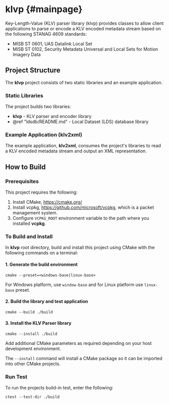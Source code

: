 # klvp {#mainpage}

Key-Length-Value (KLV) parser library (klvp) provides classes to allow client applications to parse or encode
a KLV encoded metadata stream based on the following STANAG 4609 standards:

- MISB ST 0601, UAS Datalink Local Set 
- MISB ST 0102, Security Metadata Universal and Local Sets for Motion Imagery Data

## Project Structure
The __klvp__ project consists of two static libraries and an example application.

### Static Libraries
The project builds two libraries:

- __klvp__ - KLV parser and encoder library
- @ref "ldsdb/README.md" - Local Dataset (LDS) database library 

### Example Application (klv2xml)
The example application, __klv2xml__, consumes the project's libraries to read a KLV encoded metadata stream and output an XML representation.

## How to Build

### Prerequisites
This project requires the following:

1. Install CMake, https://cmake.org/
2. Install vcpkg, https://github.com/microsoft/vcpkg, which is a packet management system.
3. Configure `VCPKG_ROOT` environment variable to the path where you installed __vcpkg__.

### To Build and Install
In __klvp__ root directory, build and install this project using CMake with the following commands on a terminal:

#### 1. Generate the build environment

    cmake --preset=<windows-base|linux-base>

For Windows platform, use `window-base` and for Linux platform use `linux-base` preset.

#### 2. Build the library and test application

    cmake --build ./build 

#### 3. Install the KLV Parser library

    cmake --install ./build

Add additional CMake parameters as required depending on your host development environment. 

The `--install` command will install a CMake package so it can be imported into other CMake projects.

### Run Test
To run the projects build-in test, enter the following:

    ctest --test-dir ./build
